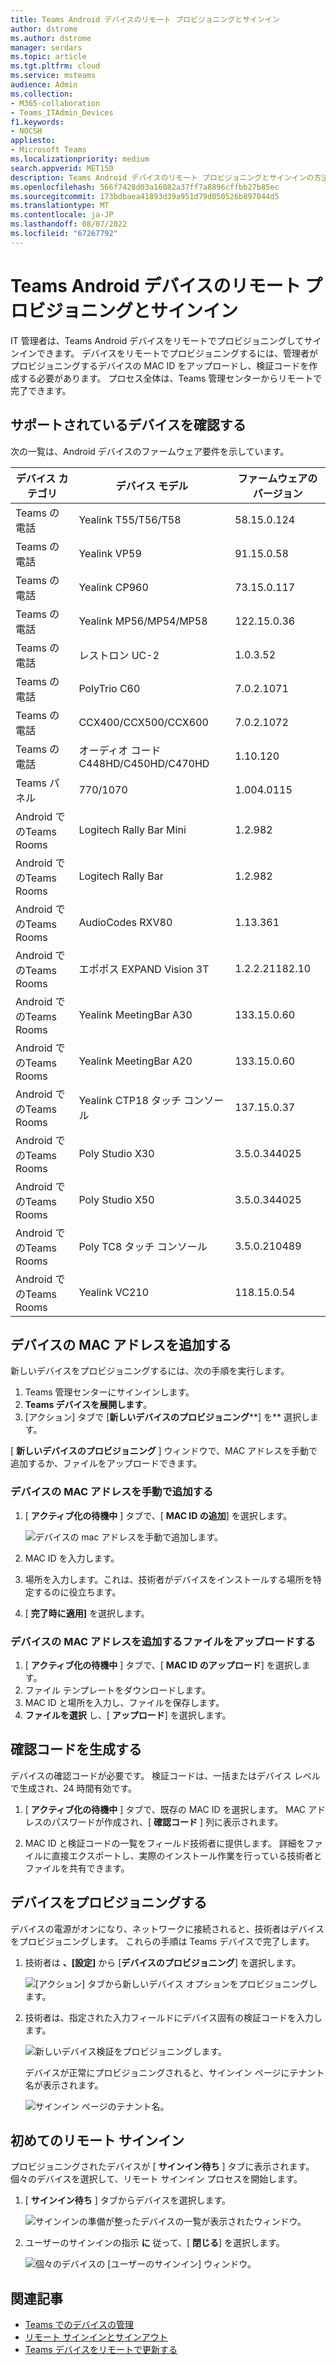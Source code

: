 ```yaml
---
title: Teams Android デバイスのリモート プロビジョニングとサインイン
author: dstrome
ms.author: dstrome
manager: serdars
ms.topic: article
ms.tgt.pltfrm: cloud
ms.service: msteams
audience: Admin
ms.collection:
- M365-collaboration
- Teams_ITAdmin_Devices
f1.keywords:
- NOCSH
appliesto:
- Microsoft Teams
ms.localizationpriority: medium
search.appverid: MET150
description: Teams Android デバイスのリモート プロビジョニングとサインインの方法について説明します
ms.openlocfilehash: 566f7428d03a16082a37ff7a8896cffbb27b85ec
ms.sourcegitcommit: 173bdbaea41893d39a951d79d050526b897044d5
ms.translationtype: MT
ms.contentlocale: ja-JP
ms.lasthandoff: 08/07/2022
ms.locfileid: "67267792"
---
```

# <a name="remote-provisioning-and-sign-in-for-teams-android-devices"></a>Teams Android デバイスのリモート プロビジョニングとサインイン

IT 管理者は、Teams Android デバイスをリモートでプロビジョニングしてサインインできます。 デバイスをリモートでプロビジョニングするには、管理者がプロビジョニングするデバイスの MAC ID をアップロードし、検証コードを作成する必要があります。 プロセス全体は、Teams 管理センターからリモートで完了できます。

## <a name="review-the-supported-devices"></a>サポートされているデバイスを確認する

次の一覧は、Android デバイスのファームウェア要件を示しています。

|デバイス カテゴリ|デバイス モデル|ファームウェアのバージョン|
|---|---|---|
|Teams の電話|Yealink T55/T56/T58|58.15.0.124|
|Teams の電話|Yealink VP59|91.15.0.58|
|Teams の電話|Yealink CP960|73.15.0.117|
|Teams の電話|Yealink MP56/MP54/MP58|122.15.0.36|
|Teams の電話|レストロン UC-2|1.0.3.52|
|Teams の電話|PolyTrio C60|7.0.2.1071|
|Teams の電話|CCX400/CCX500/CCX600 |7.0.2.1072|
|Teams の電話|オーディオ コード C448HD/C450HD/C470HD|1.10.120|
|Teams パネル|770/1070|1.004.0115|
|Android でのTeams Rooms|Logitech Rally Bar Mini|1.2.982|
|Android でのTeams Rooms|Logitech Rally Bar|1.2.982|
|Android でのTeams Rooms|AudioCodes RXV80|1.13.361|
|Android でのTeams Rooms|エポポス EXPAND Vision 3T|1.2.2.21182.10|
|Android でのTeams Rooms|Yealink MeetingBar A30|133.15.0.60|
|Android でのTeams Rooms|Yealink MeetingBar A20|133.15.0.60|
|Android でのTeams Rooms|Yealink CTP18 タッチ コンソール|137.15.0.37|
|Android でのTeams Rooms|Poly Studio X30|3.5.0.344025|
|Android でのTeams Rooms|Poly Studio X50|3.5.0.344025|
|Android でのTeams Rooms|Poly TC8 タッチ コンソール |3.5.0.210489|
|Android でのTeams Rooms|Yealink VC210|118.15.0.54|

## <a name="add-a-device-mac-address"></a>デバイスの MAC アドレスを追加する

新しいデバイスをプロビジョニングするには、次の手順を実行します。

1. Teams 管理センターにサインインします。
2. **Teams デバイスを展開します**。
3. [アクション] タブで [**新しいデバイスのプロビジョニング****] を** 選択します。

[ **新しいデバイスのプロビジョニング** ] ウィンドウで、MAC アドレスを手動で追加するか、ファイルをアップロードできます。

### <a name="manually-add-a-device-mac-address"></a>デバイスの MAC アドレスを手動で追加する

1. [ **アクティブ化の待機中** ] タブで、[ **MAC ID の追加**] を選択します。

   ![デバイスの mac アドレスを手動で追加します。](../media/remote-provision-6-new.png)

1. MAC ID を入力します。
1. 場所を入力します。これは、技術者がデバイスをインストールする場所を特定するのに役立ちます。
1. [ **完了時に適用]** を選択します。

### <a name="upload-a-file-to-add-a-device-mac-address"></a>デバイスの MAC アドレスを追加するファイルをアップロードする

1. [ **アクティブ化の待機中** ] タブで、[ **MAC ID のアップロード**] を選択します。
2. ファイル テンプレートをダウンロードします。
3. MAC ID と場所を入力し、ファイルを保存します。
4. **ファイルを選択** し、[ **アップロード**] を選択します。

## <a name="generate-a-verification-code"></a>確認コードを生成する

デバイスの確認コードが必要です。 検証コードは、一括またはデバイス レベルで生成され、24 時間有効です。

1. [ **アクティブ化の待機中** ] タブで、既存の MAC ID を選択します。
   MAC アドレスのパスワードが作成され、[ **確認コード** ] 列に表示されます。

2. MAC ID と検証コードの一覧をフィールド技術者に提供します。 詳細をファイルに直接エクスポートし、実際のインストール作業を行っている技術者とファイルを共有できます。

## <a name="provision-the-device"></a>デバイスをプロビジョニングする

デバイスの電源がオンになり、ネットワークに接続されると、技術者はデバイスをプロビジョニングします。 これらの手順は Teams デバイスで完了します。

1. 技術者は **、[設定]** から [**デバイスのプロビジョニング**] を選択します。  

   ![[アクション] タブから新しいデバイス オプションをプロビジョニングします。](../media/provision-device1.png)
  
2. 技術者は、指定された入力フィールドにデバイス固有の検証コードを入力します。

   ![新しいデバイス検証をプロビジョニングします。](../media/provision-device-verification1.png)

   デバイスが正常にプロビジョニングされると、サインイン ページにテナント名が表示されます。

   ![サインイン ページのテナント名。](../media/provision-code.png)

## <a name="first-time-remote-sign-in"></a>初めてのリモート サインイン

プロビジョニングされたデバイスが [ **サインイン待ち** ] タブに表示されます。個々のデバイスを選択して、リモート サインイン プロセスを開始します。

1. [ **サインイン待ち** ] タブからデバイスを選択します。

   ![サインインの準備が整ったデバイスの一覧が表示されたウィンドウ。](../media/remote-device1.png)

2. ユーザーのサインインの指示 **に** 従って、[ **閉じる**] を選択します。

   ![個々のデバイスの [ユーザーのサインイン] ウィンドウ。](../media/sign-in-user.png)

## <a name="related-articles"></a>関連記事

- [Teams でのデバイスの管理](device-management.md)
- [リモート サインインとサインアウト](remote-sign-in-and-sign-out.md)
- [Teams デバイスをリモートで更新する](remote-update.md)
